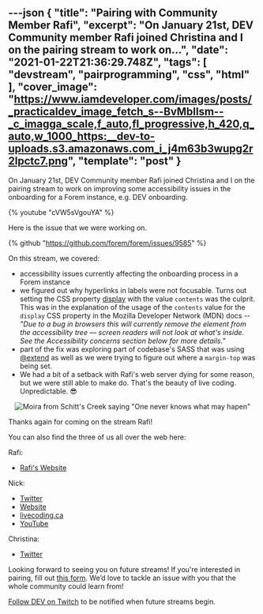 ---json
{
  "title": "Pairing with Community Member Rafi",
  "excerpt": "On January 21st, DEV Community member Rafi joined Christina and I on the pairing stream to work on...",
  "date": "2021-01-22T21:36:29.748Z",
  "tags": [
    "devstream",
    "pairprogramming",
    "css",
    "html"
  ],
  "cover_image": "https://www.iamdeveloper.com/images/posts/_practicaldev_image_fetch_s--BvMbIlsm--_c_imagga_scale,f_auto,fl_progressive,h_420,q_auto,w_1000_https:__dev-to-uploads.s3.amazonaws.com_i_j4m63b3wupg2r2lpctc7.png",
  "template": "post"
}
---

On <time datetime="2021-01-21">January 21st</time>, DEV Community member Rafi joined Christina and I on the pairing stream to work on improving some accessibility issues in the onboarding for a Forem instance, e.g. DEV onboarding.

{% youtube "cVW5sVgouYA" %}

Here is the issue that we were working on.

{% github "https://github.com/forem/forem/issues/9585" %}

On this stream, we covered:

* accessibility issues currently affecting the onboarding process in a Forem instance
* we figured out why hyperlinks in labels were not focusable. Turns out setting the CSS property [display](https://developer.mozilla.org/en-US/docs/Web/CSS/display) with the value `contents` was the culprit. This was in the explanation of the usage of the `contents` value for the `display` CSS property in the Mozilla Developer Network (MDN) docs -- *"Due to a bug in browsers this will currently remove the element from the accessibility tree — screen readers will not look at what's inside. See the Accessibility concerns section below for more details."*
* part of the fix was exploring part of codebase's SASS that was using [@extend](https://sass-lang.com/documentation/at-rules/extend) as well as we were trying to figure out where a `margin-top` was being set.
* We had a bit of a setback with Rafi's web server dying for some reason, but we were still able to make do. That's the beauty of live coding. Unpredictable. 😎

<center>

![Moira from Schitt's Creek saying "One never knows what may hapen"](https://media.giphy.com/media/3ohs4ob5OHiDvF9caY/giphy-downsized-large.gif)

</center>

Thanks again for coming on the stream Rafi!

You can also find the three of us all over the web here:

Rafi:

* [Rafi's Website](https://rafi993.me)

Nick:

* [Twitter](https://twitter.com/nickytonline)
* [Website](https://iamdeveloper.com/)
* [livecoding.ca](https://livecoding.ca)
* [YouTube](https://youtube.iamdeveloper.com)

Christina:

* [Twitter](https://twitter.com/coffeecraftcode)

Looking forward to seeing you on future streams! If you're interested in pairing, fill out [this form](https://iamdeveloper.com/pair). We’d love to tackle an issue with you that the whole community could learn from!

[Follow DEV on Twitch](twitch.tv/thepracticaldev) to be notified when future streams begin.
